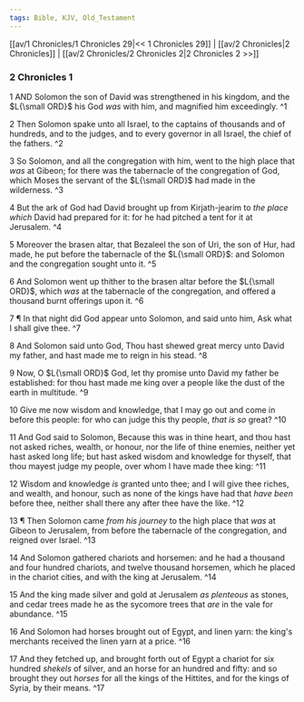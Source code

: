 ```yaml
---
tags: Bible, KJV, Old_Testament
---
```


[[av/1 Chronicles/1 Chronicles 29|<< 1 Chronicles 29]] | [[av/2 Chronicles|2 Chronicles]] | [[av/2 Chronicles/2 Chronicles 2|2 Chronicles 2 >>]]

### 2 Chronicles 1

1 AND Solomon the son of David was strengthened in his kingdom, and the $L{\small ORD}$ his God _was_ with him, and magnified him exceedingly. ^1

2 Then Solomon spake unto all Israel, to the captains of thousands and of hundreds, and to the judges, and to every governor in all Israel, the chief of the fathers. ^2

3 So Solomon, and all the congregation with him, went to the high place that _was_ at Gibeon; for there was the tabernacle of the congregation of God, which Moses the servant of the $L{\small ORD}$ had made in the wilderness. ^3

4 But the ark of God had David brought up from Kirjath-jearim to _the_ _place_ _which_ David had prepared for it: for he had pitched a tent for it at Jerusalem. ^4

5 Moreover the brasen altar, that Bezaleel the son of Uri, the son of Hur, had made, he put before the tabernacle of the $L{\small ORD}$: and Solomon and the congregation sought unto it. ^5

6 And Solomon went up thither to the brasen altar before the $L{\small ORD}$, which _was_ at the tabernacle of the congregation, and offered a thousand burnt offerings upon it. ^6

7 ¶ In that night did God appear unto Solomon, and said unto him, Ask what I shall give thee. ^7

8 And Solomon said unto God, Thou hast shewed great mercy unto David my father, and hast made me to reign in his stead. ^8

9 Now, O $L{\small ORD}$ God, let thy promise unto David my father be established: for thou hast made me king over a people like the dust of the earth in multitude. ^9

10 Give me now wisdom and knowledge, that I may go out and come in before this people: for who can judge this thy people, _that_ _is_ _so_ great? ^10

11 And God said to Solomon, Because this was in thine heart, and thou hast not asked riches, wealth, or honour, nor the life of thine enemies, neither yet hast asked long life; but hast asked wisdom and knowledge for thyself, that thou mayest judge my people, over whom I have made thee king: ^11

12 Wisdom and knowledge _is_ granted unto thee; and I will give thee riches, and wealth, and honour, such as none of the kings have had that _have_ _been_ before thee, neither shall there any after thee have the like. ^12

13 ¶ Then Solomon came _from_ _his_ _journey_ to the high place that _was_ at Gibeon to Jerusalem, from before the tabernacle of the congregation, and reigned over Israel. ^13

14 And Solomon gathered chariots and horsemen: and he had a thousand and four hundred chariots, and twelve thousand horsemen, which he placed in the chariot cities, and with the king at Jerusalem. ^14

15 And the king made silver and gold at Jerusalem _as_ _plenteous_ as stones, and cedar trees made he as the sycomore trees that _are_ in the vale for abundance. ^15

16 And Solomon had horses brought out of Egypt, and linen yarn: the king's merchants received the linen yarn at a price. ^16

17 And they fetched up, and brought forth out of Egypt a chariot for six hundred _shekels_ of silver, and an horse for an hundred and fifty: and so brought they out _horses_ for all the kings of the Hittites, and for the kings of Syria, by their means. ^17
